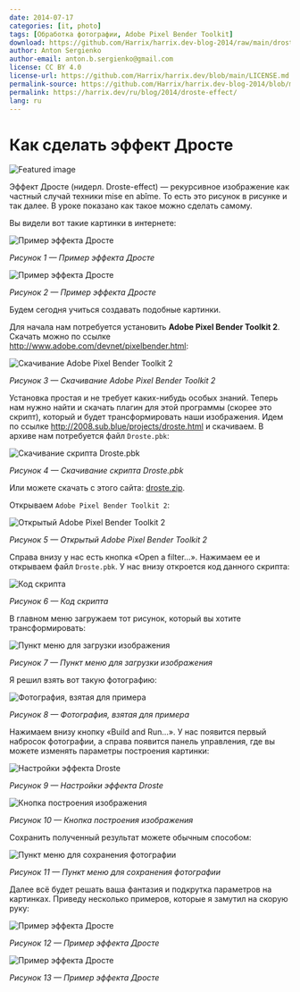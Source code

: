 ```yaml
---
date: 2014-07-17
categories: [it, photo]
tags: [Обработка фотографии, Adobe Pixel Bender Toolkit]
download: https://github.com/Harrix/harrix.dev-blog-2014/raw/main/droste-effect/files/droste.zip
author: Anton Sergienko
author-email: anton.b.sergienko@gmail.com
license: CC BY 4.0
license-url: https://github.com/Harrix/harrix.dev/blob/main/LICENSE.md
permalink-source: https://github.com/Harrix/harrix.dev-blog-2014/blob/main/droste-effect/droste-effect.md
permalink: https://harrix.dev/ru/blog/2014/droste-effect/
lang: ru
---
```


# Как сделать эффект Дросте

![Featured image](featured-image.svg)

Эффект Дросте (нидерл. Droste-effect) — рекурсивное изображение как частный случай техники mise en abîme. То есть это рисунок в рисунке и так далее. В уроке показано как такое можно сделать самому.

Вы видели вот такие картинки в интернете:

![Пример эффекта Дросте](img/example_01.jpg)

_Рисунок 1 — Пример эффекта Дросте_

![Пример эффекта Дросте](img/example_02.jpg)

_Рисунок 2 — Пример эффекта Дросте_

Будем сегодня учиться создавать подобные картинки.

Для начала нам потребуется установить **Adobe Pixel Bender Toolkit 2**. Скачать можно по ссылке <http://www.adobe.com/devnet/pixelbender.html>:

![Скачивание Adobe Pixel Bender Toolkit 2](img/download_01.png)

_Рисунок 3 — Скачивание Adobe Pixel Bender Toolkit 2_

Установка простая и не требует каких-нибудь особых знаний. Теперь нам нужно найти и скачать плагин для этой программы (скорее это скрипт), который и будет трансформировать наши изображения. Идем по ссылке <http://2008.sub.blue/projects/droste.html> и скачиваем. В архиве нам потребуется файл `Droste.pbk`:

![Скачивание скрипта Droste.pbk](img/download_02.png)

_Рисунок 4 — Скачивание скрипта Droste.pbk_

Или можете скачать с этого сайта: [droste.zip](files/droste.zip).

Открываем `Adobe Pixel Bender Toolkit 2`:

![Открытый Adobe Pixel Bender Toolkit 2](img/droste_01.png)

_Рисунок 5 — Открытый Adobe Pixel Bender Toolkit 2_

Справа внизу у нас есть кнопка «Open a filter…». Нажимаем ее и открываем файл `Droste.pbk`. У нас внизу откроется код данного скрипта:

![Код скрипта](img/droste_02.png)

_Рисунок 6 — Код скрипта_

В главном меню загружаем тот рисунок, который вы хотите трансформировать:

![Пункт меню для загрузки изображения](img/droste_03.png)

_Рисунок 7 — Пункт меню для загрузки изображения_

Я решил взять вот такую фотографию:

![Фотография, взятая для примера](img/for-example.jpg)

_Рисунок 8 — Фотография, взятая для примера_

Нажимаем внизу кнопку «Build and Run…». У нас появится первый набросок фотографии, а справа появится панель управления, где вы можете изменять параметры построения картинки:

![Настройки эффекта Droste](img/droste_04.png)

_Рисунок 9 — Настройки эффекта Droste_

![Кнопка построения изображения](img/droste_05.png)

_Рисунок 10 — Кнопка построения изображения_

Сохранить полученный результат можете обычным способом:

![Пункт меню для сохранения фотографии](img/droste_06.png)

_Рисунок 11 — Пункт меню для сохранения фотографии_

Далее всё будет решать ваша фантазия и подкрутка параметров на картинках. Приведу несколько примеров, которые я замутил на скорую руку:

![Пример эффекта Дросте](img/example_03.jpg)

_Рисунок 12 — Пример эффекта Дросте_

![Пример эффекта Дросте](img/example_04.jpg)

_Рисунок 13 — Пример эффекта Дросте_
